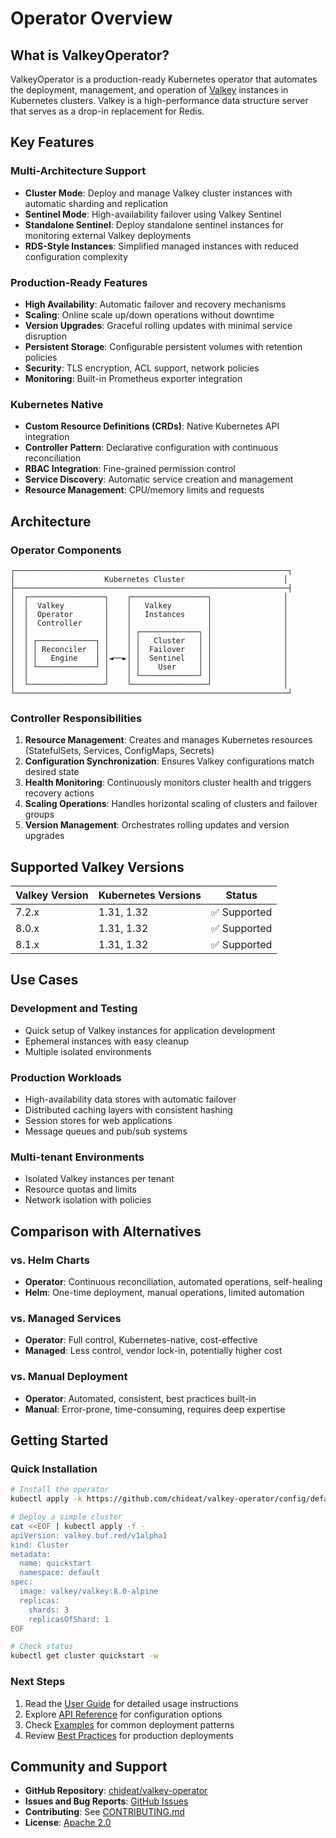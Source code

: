 # Operator Overview

## What is ValkeyOperator?

ValkeyOperator is a production-ready Kubernetes operator that automates the deployment, management, and operation of [Valkey](https://valkey.io/) instances in Kubernetes clusters. Valkey is a high-performance data structure server that serves as a drop-in replacement for Redis.

## Key Features

### Multi-Architecture Support
- **Cluster Mode**: Deploy and manage Valkey cluster instances with automatic sharding and replication
- **Sentinel Mode**: High-availability failover using Valkey Sentinel
- **Standalone Sentinel**: Deploy standalone sentinel instances for monitoring external Valkey deployments
- **RDS-Style Instances**: Simplified managed instances with reduced configuration complexity

### Production-Ready Features
- **High Availability**: Automatic failover and recovery mechanisms
- **Scaling**: Online scale up/down operations without downtime
- **Version Upgrades**: Graceful rolling updates with minimal service disruption
- **Persistent Storage**: Configurable persistent volumes with retention policies
- **Security**: TLS encryption, ACL support, network policies
- **Monitoring**: Built-in Prometheus exporter integration

### Kubernetes Native
- **Custom Resource Definitions (CRDs)**: Native Kubernetes API integration
- **Controller Pattern**: Declarative configuration with continuous reconciliation
- **RBAC Integration**: Fine-grained permission control
- **Service Discovery**: Automatic service creation and management
- **Resource Management**: CPU/memory limits and requests

## Architecture

### Operator Components

```
┌─────────────────────────────────────────────────────────────┐
│                    Kubernetes Cluster                      │
├─────────────────────────────────────────────────────────────┤
│  ┌─────────────────┐    ┌─────────────────┐                │
│  │  Valkey         │    │   Valkey        │                │
│  │  Operator       │    │   Instances     │                │
│  │  Controller     │    │                 │                │
│  │                 │    │ ┌─────────────┐ │                │
│  │ ┌─────────────┐ │    │ │   Cluster   │ │                │
│  │ │ Reconciler  │ │    │ │  Failover   │ │                │
│  │ │   Engine    │ │◄──►│ │  Sentinel   │ │                │
│  │ └─────────────┘ │    │ │    User     │ │                │
│  │                 │    │ └─────────────┘ │                │
│  └─────────────────┘    └─────────────────┘                │
└─────────────────────────────────────────────────────────────┘
```

### Controller Responsibilities

1. **Resource Management**: Creates and manages Kubernetes resources (StatefulSets, Services, ConfigMaps, Secrets)
2. **Configuration Synchronization**: Ensures Valkey configurations match desired state
3. **Health Monitoring**: Continuously monitors cluster health and triggers recovery actions
4. **Scaling Operations**: Handles horizontal scaling of clusters and failover groups
5. **Version Management**: Orchestrates rolling updates and version upgrades

## Supported Valkey Versions

| Valkey Version | Kubernetes Versions | Status |
|----------------|-------------------|---------|
| 7.2.x | 1.31, 1.32 | ✅ Supported |
| 8.0.x | 1.31, 1.32 | ✅ Supported |
| 8.1.x | 1.31, 1.32 | ✅ Supported |

## Use Cases

### Development and Testing
- Quick setup of Valkey instances for application development
- Ephemeral instances with easy cleanup
- Multiple isolated environments

### Production Workloads
- High-availability data stores with automatic failover
- Distributed caching layers with consistent hashing
- Session stores for web applications
- Message queues and pub/sub systems

### Multi-tenant Environments
- Isolated Valkey instances per tenant
- Resource quotas and limits
- Network isolation with policies

## Comparison with Alternatives

### vs. Helm Charts
- **Operator**: Continuous reconciliation, automated operations, self-healing
- **Helm**: One-time deployment, manual operations, limited automation

### vs. Managed Services
- **Operator**: Full control, Kubernetes-native, cost-effective
- **Managed**: Less control, vendor lock-in, potentially higher cost

### vs. Manual Deployment
- **Operator**: Automated, consistent, best practices built-in
- **Manual**: Error-prone, time-consuming, requires deep expertise

## Getting Started

### Quick Installation

```bash
# Install the operator
kubectl apply -k https://github.com/chideat/valkey-operator/config/default

# Deploy a simple cluster
cat <<EOF | kubectl apply -f -
apiVersion: valkey.buf.red/v1alpha1
kind: Cluster
metadata:
  name: quickstart
  namespace: default
spec:
  image: valkey/valkey:8.0-alpine
  replicas:
    shards: 3
    replicasOfShard: 1
EOF

# Check status
kubectl get cluster quickstart -w
```

### Next Steps

1. Read the [User Guide](../guides/user-guide.md) for detailed usage instructions
2. Explore [API Reference](../api/index.md) for configuration options
3. Check [Examples](../examples/) for common deployment patterns
4. Review [Best Practices](../guides/best-practices.md) for production deployments

## Community and Support

- **GitHub Repository**: [chideat/valkey-operator](https://github.com/chideat/valkey-operator)
- **Issues and Bug Reports**: [GitHub Issues](https://github.com/chideat/valkey-operator/issues)
- **Contributing**: See [CONTRIBUTING.md](../../CONTRIBUTING.md)
- **License**: [Apache 2.0](../../LICENSE)